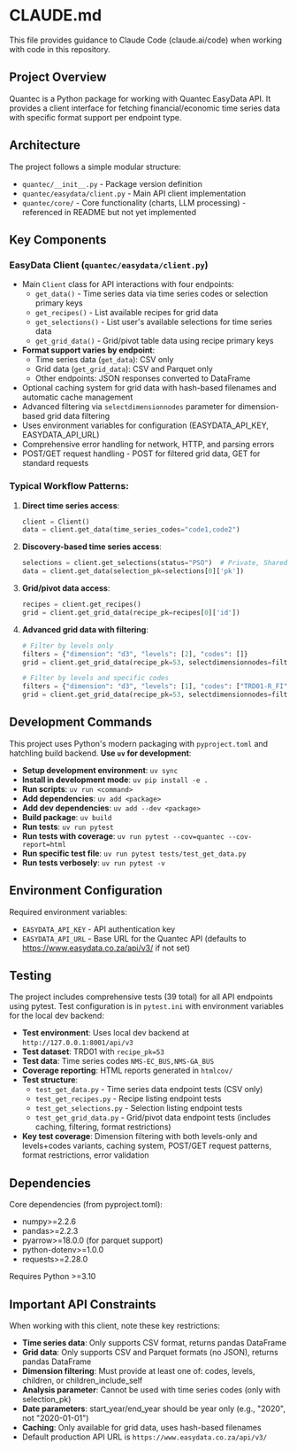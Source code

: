 # CLAUDE.md

This file provides guidance to Claude Code (claude.ai/code) when working with code in this repository.

## Project Overview

Quantec is a Python package for working with Quantec EasyData API. It provides a client interface for fetching financial/economic time series data with specific format support per endpoint type.

## Architecture

The project follows a simple modular structure:

- `quantec/__init__.py` - Package version definition
- `quantec/easydata/client.py` - Main API client implementation
- `quantec/core/` - Core functionality (charts, LLM processing) - referenced in README but not yet implemented

## Key Components

### EasyData Client (`quantec/easydata/client.py`)
- Main `Client` class for API interactions with four endpoints:
  - `get_data()` - Time series data via time series codes or selection primary keys
  - `get_recipes()` - List available recipes for grid data
  - `get_selections()` - List user's available selections for time series data
  - `get_grid_data()` - Grid/pivot table data using recipe primary keys
- **Format support varies by endpoint**: 
  - Time series data (`get_data`): CSV only
  - Grid data (`get_grid_data`): CSV and Parquet only  
  - Other endpoints: JSON responses converted to DataFrame
- Optional caching system for grid data with hash-based filenames and automatic cache management
- Advanced filtering via `selectdimensionnodes` parameter for dimension-based grid data filtering
- Uses environment variables for configuration (EASYDATA_API_KEY, EASYDATA_API_URL)
- Comprehensive error handling for network, HTTP, and parsing errors
- POST/GET request handling - POST for filtered grid data, GET for standard requests

### Typical Workflow Patterns:

1. **Direct time series access**:
   ```python
   client = Client()
   data = client.get_data(time_series_codes="code1,code2")
   ```

2. **Discovery-based time series access**:
   ```python
   selections = client.get_selections(status="PSO")  # Private, Shared, Open
   data = client.get_data(selection_pk=selections[0]['pk'])
   ```

3. **Grid/pivot data access**:
   ```python
   recipes = client.get_recipes()
   grid = client.get_grid_data(recipe_pk=recipes[0]['id'])
   ```

4. **Advanced grid data with filtering**:
   ```python
   # Filter by levels only
   filters = {"dimension": "d3", "levels": [2], "codes": []}
   grid = client.get_grid_data(recipe_pk=53, selectdimensionnodes=filters)
   
   # Filter by levels and specific codes
   filters = {"dimension": "d3", "levels": [1], "codes": ["TRD01-R_FI"]}
   grid = client.get_grid_data(recipe_pk=53, selectdimensionnodes=filters)
   ```

## Development Commands

This project uses Python's modern packaging with `pyproject.toml` and hatchling build backend. **Use `uv` for development**:

- **Setup development environment**: `uv sync`
- **Install in development mode**: `uv pip install -e .`
- **Run scripts**: `uv run <command>`
- **Add dependencies**: `uv add <package>`
- **Add dev dependencies**: `uv add --dev <package>`
- **Build package**: `uv build`
- **Run tests**: `uv run pytest`
- **Run tests with coverage**: `uv run pytest --cov=quantec --cov-report=html`
- **Run specific test file**: `uv run pytest tests/test_get_data.py`
- **Run tests verbosely**: `uv run pytest -v`

## Environment Configuration

Required environment variables:
- `EASYDATA_API_KEY` - API authentication key
- `EASYDATA_API_URL` - Base URL for the Quantec API (defaults to https://www.easydata.co.za/api/v3/ if not set)

## Testing

The project includes comprehensive tests (39 total) for all API endpoints using pytest. Test configuration is in `pytest.ini` with environment variables for the local dev backend:

- **Test environment**: Uses local dev backend at `http://127.0.0.1:8001/api/v3`
- **Test dataset**: TRD01 with `recipe_pk=53`  
- **Test data**: Time series codes `NMS-EC_BUS,NMS-GA_BUS`
- **Coverage reporting**: HTML reports generated in `htmlcov/`
- **Test structure**:
  - `test_get_data.py` - Time series data endpoint tests (CSV only)
  - `test_get_recipes.py` - Recipe listing endpoint tests
  - `test_get_selections.py` - Selection listing endpoint tests
  - `test_get_grid_data.py` - Grid/pivot data endpoint tests (includes caching, filtering, format restrictions)
- **Key test coverage**: Dimension filtering with both levels-only and levels+codes variants, caching system, POST/GET request patterns, format restrictions, error validation

## Dependencies

Core dependencies (from pyproject.toml):
- numpy>=2.2.6
- pandas>=2.2.3
- pyarrow>=18.0.0 (for parquet support)
- python-dotenv>=1.0.0
- requests>=2.28.0

Requires Python >=3.10

## Important API Constraints

When working with this client, note these key restrictions:

- **Time series data**: Only supports CSV format, returns pandas DataFrame
- **Grid data**: Only supports CSV and Parquet formats (no JSON), returns pandas DataFrame  
- **Dimension filtering**: Must provide at least one of: codes, levels, children, or children_include_self
- **Analysis parameter**: Cannot be used with time series codes (only with selection_pk)
- **Date parameters**: start_year/end_year should be year only (e.g., "2020", not "2020-01-01")
- **Caching**: Only available for grid data, uses hash-based filenames
- Default production API URL is `https://www.easydata.co.za/api/v3/`
